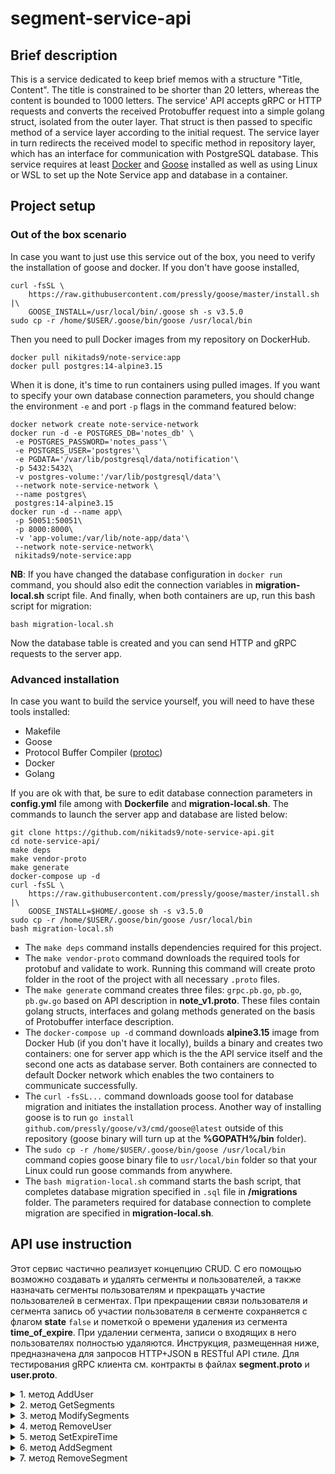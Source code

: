 # segment-service-api 

## Brief description

<p align="justify">
	
This is a service dedicated to keep brief memos with a structure "Title, Content". The title is constrained to be shorter than 20 letters, 
whereas the content is bounded to 1000 letters. The service' API accepts gRPC or HTTP requests and converts the received Protobuffer 
request into a simple golang struct, isolated from the outer layer. That struct is then passed to specific method of a service layer
according to the initial request. The service layer in turn redirects the received model to specific method in repository layer, which has an 
interface for communication with PostgreSQL database. This service requires at least [Docker](https://www.docker.com/) and [Goose](https://github.com/pressly/goose/) installed as well as using Linux or
WSL to set up the Note Service app and database in a container.
</p>

## Project setup

### Out of the box scenario

<p align="justify">
	
In case you want to just use this service out of the box, you need to verify the installation of goose and docker. If you don't have goose installed,
```
curl -fsSL \
    https://raw.githubusercontent.com/pressly/goose/master/install.sh |\
    GOOSE_INSTALL=/usr/local/bin/.goose sh -s v3.5.0
sudo cp -r /home/$USER/.goose/bin/goose /usr/local/bin
```
Then you need to pull Docker images from my repository on DockerHub.
```
docker pull nikitads9/note-service:app
docker pull postgres:14-alpine3.15
```
When it is done, it's time to run containers using pulled images. If you want to specify your own database connection parameters, you should change the environment `-e` and port `-p` flags in the command featured below:
```
docker network create note-service-network
docker run -d -e POSTGRES_DB='notes_db' \
 -e POSTGRES_PASSWORD='notes_pass'\
 -e POSTGRES_USER='postgres'\
 -e PGDATA='/var/lib/postgresql/data/notification'\
 -p 5432:5432\
 -v postgres-volume:'/var/lib/postgresql/data'\
 --network note-service-network \
 --name postgres\
 postgres:14-alpine3.15
docker run -d --name app\
 -p 50051:50051\
 -p 8000:8000\
 -v 'app-volume:/var/lib/note-app/data'\
 --network note-service-network\
 nikitads9/note-service:app
```
**NB**: If you have changed the database configuration in `docker run` command, you should also edit the connection variables in **migration-local.sh** script file. 
And finally, when both containers are up, run this bash script for migration:
```
bash migration-local.sh
```
Now the database table is created and you can send HTTP and gRPC requests to the server app.
</p>

### Advanced installation

<p align="justify">
	
In case you want to build the service yourself, you will need to have these tools installed:
- Makefile
- Goose
- Protocol Buffer Compiler ([protoc](https://github.com/protocolbuffers/protobuf/releases))
- Docker
- Golang
	
If you are ok with that, be sure to edit database connection parameters in **config.yml** file among with **Dockerfile** and **migration-local.sh**. The commands to launch the server app and database are listed below:
```
git clone https://github.com/nikitads9/note-service-api.git
cd note-service-api/
make deps
make vendor-proto
make generate
docker-compose up -d
curl -fsSL \
    https://raw.githubusercontent.com/pressly/goose/master/install.sh |\
    GOOSE_INSTALL=$HOME/.goose sh -s v3.5.0
sudo cp -r /home/$USER/.goose/bin/goose /usr/local/bin
bash migration-local.sh
```
- The `make deps` command installs dependencies required for this project.
- The `make vendor-proto` command downloads the required tools for protobuf and validate to work. Running this command will create proto folder in the root of the project with all necessary `.proto` files.
- The `make generate` command creates three files: `grpc.pb.go`, `pb.go`, `pb.gw.go` based on API description in **note_v1.proto**. These files contain golang structs, interfaces and golang methods generated on the basis of Protobuffer interface description.
- The `docker-compose up -d` command downloads **alpine3.15** image from Docker Hub (if you don't have it locally), builds a binary and creates two containers: one for server app which is the the API service itself and the second one acts as database server. Both containers are connected to default Docker network which enables the two containers to communicate successfully. 
- The `curl -fsSL...` command downloads goose tool for database migration and initiates the installation process. Another way of installing goose is to run ```go install github.com/pressly/goose/v3/cmd/goose@latest``` outside of this repository (goose binary will turn up at the **%GOPATH%/bin** folder).
- The `sudo cp -r /home/$USER/.goose/bin/goose /usr/local/bin` command copies goose binary file to `usr/local/bin` folder so that your Linux could run goose commands from anywhere.
- The `bash migration-local.sh` command starts the bash script, that completes database migration specified in `.sql` file in **/migrations** folder. The parameters required for database connection to complete migration are specified in **migration-local.sh**.

</justify>

## API use instruction

Этот сервис частично реализует концепцию CRUD. С его помощью возможно создавать и удалять сегменты и пользователей, а также назначать сегменты пользователям и прекращать участие пользователей в сегментах. При прекращении связи пользователя и сегмента запись об участии пользователя в сегменте сохраняется с флагом **state** `false` и пометкой о времени удаления из сегмента **time_of_expire**. При удалении сегмента, записи о входящих в него пользователях полностью удаляются. Инструкция, размещенная ниже, предназначена для запросов HTTP+JSON в RESTful API стиле. Для тестирования gRPC клиента см. контракты в файлах **segment.proto** и **user.proto**.
<details>
<summary> 
1. метод AddUser 
</summary>
  
**POST** `host:port/user/add-user` <br />
Объект JSON, передаваемый этому методу должен выглядеть так:
```
{
  "user_name": "user1"
}
```
Метод возвращает объект JSON с вложенным id добавленного пользователя
```
{
	"id": "1"
}
```
</details>
<details>
<summary> 
2. метод GetSegments
</summary>
  
**GET** `host:port/user/get-segments/{id}` <br />
Этот метод не нуждается в JSON объекте. Вместо этого требуется id сегмента.
Метод возвращает JSON с  массивом названий сегментов:
```
{
	"slugs": [
		"segment1"
	]
}
```
</details>
<details>
<summary> 
3. метод ModifySegments
</summary>
  
**PATCH** `host:port/user/modify-segments` <br />
Объект JSON, передаваемый этому методу должен выглядеть так:
```
{
  "id": "1",
  "slug_to_add": [
    "segment1"
  ],
  "slug_to_remove": [
    "segment2"
  ]
}
```
Возвращаемое значение должно выглядеть как пустой объект JSON.
</details>
<details>
<summary> 
4. метод RemoveUser 
</summary>
  
**DELETE** `host:port/user/remove-user/{id}` <br />
У запроса нет тела. Возвращаемое значение должно выглядеть как пустой объект JSON.
</details>
<details>
<summary> 
5. метод SetExpireTime
</summary>
  
**POST** `host:port/user/set-expire-time` <br />
Объект JSON, передаваемый этому методу должен выглядеть так:
```
{
  "id": "1",
  "slug": "segment1",
  "expiration_time": "2023-08-31T09:47:57.917Z"
}
```
Возвращаемое значение должно выглядеть как пустой объект JSON.
</details>
<details>
<summary> 
6. метод AddSegment
</summary>
  
**POST** `host:port/segment/add-segment` <br />
Объект JSON, передаваемый этому методу должен выглядеть так:
```
{
  "slug": "segment1"
}
```
Метод возвращает id добавленного сегмента. 
```
{
	"id": "1"
}
```
</details>
<details>
<summary> 
7. метод RemoveSegment
</summary>
  
**DELETE** `host:port/segment/remove-segment/{id}` <br />
У запроса нет тела. Возвращаемое значение должно выглядеть как пустой объект JSON.
</details>

